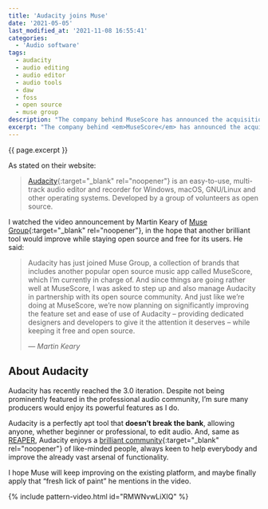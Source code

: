 ```yaml
---
title: 'Audacity joins Muse'
date: '2021-05-05'
last_modified_at: '2021-11-08 16:55:41'
categories:
  - 'Audio software'
tags:
  - audacity
  - audio editing
  - audio editor
  - audio tools
  - daw
  - foss
  - open source 
  - muse group
description: "The company behind MuseScore has announced the acquisition of the well known FOSS audio editor, Audacity."
excerpt: "The company behind <em>MuseScore</em> has announced the acquisition of the well known FOSS audio editor, <em>Audacity</em>."
---
```

<p class="lead">{{ page.excerpt }}</p>

As stated on their website:

> [Audacity](https://www.audacityteam.org/){:target="_blank" rel="noopener"} is an easy-to-use, multi-track audio editor and recorder for Windows, macOS, GNU/Linux and other operating systems. Developed by a group of volunteers as open source.

I watched the video announcement by Martin Keary of [Muse Group](https://mu.se/){:target="_blank" rel="noopener"}, in the hope that another brilliant tool would improve while staying open source and free for its users. He said:

> Audacity has just joined Muse Group, a collection of brands that includes another popular open source music app called MuseScore, which I’m currently in charge of. And since things are going rather well at MuseScore, I was asked to step up and also manage Audacity in partnership with its open source community. And just like we’re doing at MuseScore, we’re now planning on significantly improving the feature set and ease of use of Audacity – providing dedicated designers and developers to give it the attention it deserves – while keeping it free and open source.
> 
> <cite>&mdash; Martin Keary</cite>

## About Audacity

Audacity has recently reached the 3.0 iteration. Despite not being prominently featured in the professional audio community, I’m sure many producers would enjoy its powerful features as I do.

Audacity is a perfectly apt tool that **doesn’t break the bank**, allowing anyone, whether beginner or professional, to edit audio. And, same as [REAPER](/daw-from-logic-to-pro-tools-to-reaper-part-1/), Audacity enjoys a [brilliant community](https://forum.audacityteam.org/){:target="_blank" rel="noopener"} of like-minded people, always keen to help everybody and improve the already vast arsenal of functionality.

I hope Muse will keep improving on the existing platform, and maybe finally apply that “fresh lick of paint” he mentions in the video.

{% include pattern-video.html id="RMWNvwLiXIQ" %}